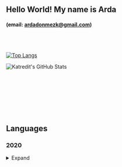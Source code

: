 ## Hello World! My name is Arda
#### (email: ardadonmezk@gmail.com)

<br />
<br />



[![Top Langs](https://github-readme-stats.vercel.app/api/top-langs/?username=katredit&theme=dark&hide_border=true&layout=compact)](https://github.com/Katredit)




<img align="left" alt="Katredit's GitHub Stats" src="https://github-readme-stats.vercel.app/api?username=Katredit&show_icons=true&theme=dark&hide_border=true&layout=compact" />


<br>
<br>
<br>
<br>
<br>
<br>
<br>
<br>

## Languages


<h3>2020</h2>
<details>
  <summary>Expand</summary>

- Learned LUA

- Learned OOP for LUA

- Learned MySQL

- Learned HTML

- Learned CSS

- Learned Some Javascript

- Learned Some C++

- Learned Some C#

</details>
